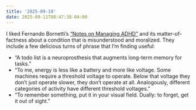 ```yaml
---
title: '2025-09-10'
date: 2025-09-11T08:47:38-04:00
---
```


I liked Fernando Bornetti’s [“Notes on Managing ADHD”](https://borretti.me/article/notes-on-managing-adhd) and its matter-of-factness about a condition that is misunderstood and moralized. They include a few delicious turns of phrase that I’m finding useful:

- “A todo list is a neuroprosthesis that augments long-term memory for tasks.”
- “To me, energy is less like a battery and more like voltage. Some machines require a threshold voltage to operate. Below that voltage they don’t just operate slower, they don’t operate at all. Analogously, different categories of activity have different threshold voltages.”
- “To remember something, put it in your visual field. Dually: to forget, get it out of sight.”